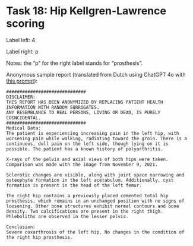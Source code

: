 # Task 18: Hip Kellgren-Lawrence scoring
Label left: 4

Label right: p

Notes: the “p” for the right label stands for “prosthesis”.

Anonymous sample report (translated from Dutch using ChatGPT 4o with <a href="https://github.com/DIAGNijmegen/LLM_data_extractor/blob/2be30cb35ec58b7e3c9244411624538feecc93ca/data_extractor/prompt_templates/translation/system_prompt.txt" target="_blank">this prompt</a>):
```
##############################
DISCLAIMER: 
THIS REPORT HAS BEEN ANONYMIZED BY REPLACING PATIENT HEALTH INFORMATION WITH RANDOM SURROGATES.
ANY RESEMBLANCE TO REAL PERSONS, LIVING OR DEAD, IS PURELY COINCIDENTAL.
##############################
Medical Data:
The patient is experiencing increasing pain in the left hip, with worsening pain while walking, radiating toward the groin. There is a continuous, dull pain on the left side, though lying on it is possible. The patient has a known history of polyarthritis.

X-rays of the pelvis and axial views of both hips were taken.
Comparison was made with the image from November 9, 2021.

Sclerotic changes are visible, along with joint space narrowing and osteophyte formation in the left acetabulum. Additionally, cyst formation is present in the head of the left femur.

The right hip contains a previously placed cemented total hip prosthesis, which remains in an unchanged position with no signs of loosening. Other bone structures exhibit normal contours and bone density. Two calcifications are present in the right thigh. Phleboliths are observed in the lesser pelvis.

Conclusion:
Severe coxarthrosis of the left hip. No changes in the condition of the right hip prosthesis.
```
